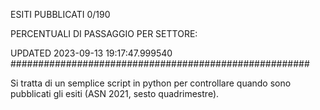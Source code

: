 ESITI PUBBLICATI 0/190 

PERCENTUALI DI PASSAGGIO PER SETTORE:

UPDATED 2023-09-13 19:17:47.999540
###################################################### 

Si tratta di un semplice script in python per controllare quando sono pubblicati gli esiti (ASN 2021, sesto quadrimestre).

